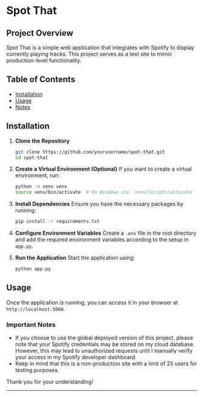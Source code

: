 # Spot That

## Project Overview
Spot That is a simple web application that integrates with Spotify to display currently playing tracks. This project serves as a test site to mimic production-level functionality.

## Table of Contents
- [Installation](#installation)
- [Usage](#usage)
- [Notes](#notes)

## Installation

1. **Clone the Repository**
   ```bash
   git clone https://github.com/yourusername/spot-that.git
   cd spot-that
   ```

2. **Create a Virtual Environment (Optional)**
   If you want to create a virtual environment, run:
   ```bash
   python -m venv venv
   source venv/bin/activate  # On Windows use `venv\Scripts\activate`
   ```

3. **Install Dependencies**
   Ensure you have the necessary packages by running:
   ```bash
   pip install -r requirements.txt
   ```

4. **Configure Environment Variables**
   Create a `.env` file in the root directory and add the required environment variables according to the setup in `app.py`.

5. **Run the Application**
   Start the application using:
   ```bash
   python app.py
   ```

## Usage
Once the application is running, you can access it in your browser at `http://localhost:5000`. 

### Important Notes
- If you choose to use the global deployed version of this project, please note that your Spotify credentials may be stored on my cloud database. However, this may lead to unauthorized requests until I manually verify your access in my Spotify developer dashboard.
- Keep in mind that this is a non-production site with a limit of 25 users for testing purposes. 

Thank you for your understanding!

---
